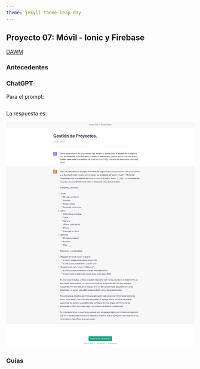 ```yaml
---
theme: jekyll-theme-leap-day
---
```


## Proyecto 07: Móvil - Ionic y Firebase

[DAWM](/DAWM/)

### 

### Antecedentes



### ChatGPT

Para el prompt: 

```

```
La respuesta es:

![respuesta](archivos/proyecto07-pregunta.png)

### Guías
